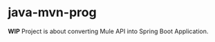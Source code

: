# java-mvn-prog

********************************************WIP********************************************
Project is about converting Mule API into Spring Boot Application.
